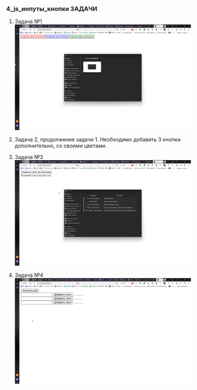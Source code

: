### 4_js_инпуты_кнопки ЗАДАЧИ

1. Задача №1
![Задача 1.gif](%D0%97%D0%B0%D0%B4%D0%B0%D1%87%D0%B0%201.gif)

2. Задача 2, продолжение задачи 1.
Необходимо добавить 3 кнопки дополнительно, со своими цветами.

3. Задача №3
![Задача 3.gif](%D0%97%D0%B0%D0%B4%D0%B0%D1%87%D0%B0%203.gif)

4. Задача №4
![Задача 4.gif](%D0%97%D0%B0%D0%B4%D0%B0%D1%87%D0%B0%204.gif)